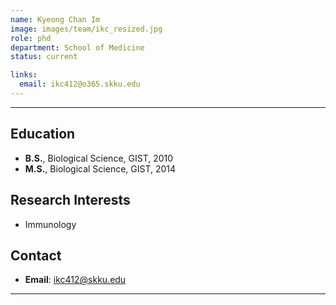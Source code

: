 ```yaml
---
name: Kyeong Chan Im
image: images/team/ikc_resized.jpg
role: phd
department: School of Medicine
status: current

links:
  email: ikc412@o365.skku.edu
---
```


---

## **Education**

* **B.S.**, Biological Science, GIST, 2010
* **M.S.**, Biological Science, GIST, 2014

## **Research Interests**

* Immunology
  
## **Contact**

* **Email**: ikc412@skku.edu

---

